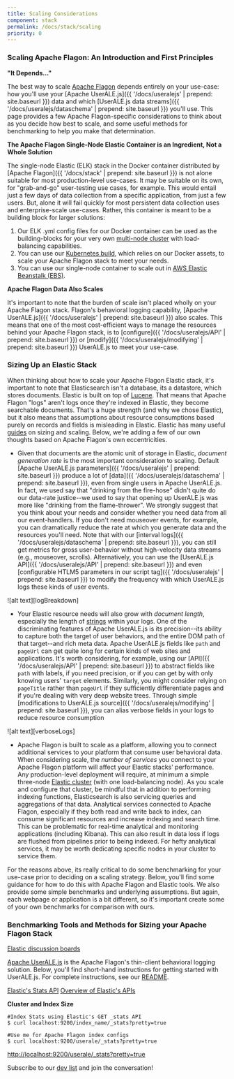 ```yaml
---
title: Scaling Considerations
component: stack
permalink: /docs/stack/scaling
priority: 0
---
```


### Scaling Apache Flagon: An Introduction and First Principles

**"It Depends..."**

The best way to scale [Apache Flagon](https://github.com/apache/incubator-flagon) depends entirely on your use-case: how you'll use your [Apache UserALE.js]({{ '/docs/useralejs' | prepend: site.baseurl }}) data and which [UserALE.js data streams]({{ '/docs/useralejs/dataschema' | prepend: site.baseurl }}) you'll use. This page provides a few Apache Flagon-specific considerations to think about as you decide how best to scale, and some useful methods for benchmarking to help you make that determination.

**The Apache Flagon Single-Node Elastic Container is an Ingredient, Not a Whole Solution**

The single-node Elastic (ELK) stack in the Docker container distributed by [Apache Flagon]({{ '/docs/stack' | prepend: site.baseurl }}) is not alone suitable for most production-level use-cases. It may be suitable on its own, for "grab-and-go" user-testing use cases, for example. This would entail just a few days of data collection from a specific application, from just a few users. But, alone it will fail quickly for most persistent data collection uses and enterprise-scale use-cases. Rather, this container is meant to be a building block for larger solutions: 

1. Our ELK .yml config files for our Docker container can be used as the building-blocks for your very own [multi-node cluster](https://dzone.com/articles/elasticsearch-tutorial-creating-an-elasticsearch-c) with load-balancing capabilities.
1. You can use our [Kubernetes build](https://github.com/apache/incubator-flagon/tree/master/kubernetes), which relies on our Docker assets, to scale your Apache Flagon stack to meet your needs.
1. You can use our single-node container to scale out in [AWS Elastic Beanstalk (EBS)](https://aws.amazon.com/elasticbeanstalk/).

**Apache Flagon Data Also Scales**

It's important to note that the burden of scale isn't placed wholly on your Apache Flagon stack. Flagon's behavioral logging capability, [Apache UserALE.js]({{ '/docs/useralejs' | prepend: site.baseurl }}) also scales. This means that one of the most cost-efficient ways to manage the resources behind your Apache Flagon stack, is to [configure]({{ '/docs/useralejs/API' | prepend: site.baseurl }}) or [modify]({{ '/docs/useralejs/modifying' | prepend: site.baseurl }}) UserALE.js to meet your use-case. 
### Sizing Up an Elastic Stack

When thinking about how to scale your Apache Flagon Elastic stack, it's important to note that Elasticsearch isn't a database, its a datastore, which stores documents. Elastic is built on top of [Lucene](http://lucene.apache.org/). That means that Apache Flagon "logs" aren't logs once they're indexed in Elastic, they become searchable documents. That's a huge strength (and why we chose Elastic), but it also means that assumptions about resource consumptions based purely on records and fields is misleading in Elastic. Elastic has many useful [guides]((https://www.elastic.co/blog/found-sizing-elasticsearch)) on sizing and scaling. Below, we're adding a few of our own thoughts based on Apache Flagon's own eccentricities.

* Given that documents are the atomic unit of storage in Elastic, *document generation rate* is the most important consideration to scaling. Default [Apache UserALE.js parameters]({{ '/docs/useralejs' | prepend: site.baseurl }}) produce a lot of [data]({{ '/docs/useralejs/dataschema' | prepend: site.baseurl }}), even from single users in Apache UserALE.js. In fact, we used say that "drinking from the fire-hose" didn't quite do our data-rate justice--we used to say that opening up UserALE.js was more like "drinking from the flame-thrower". We strongly suggest that you think about your needs and consider whether you need data from all our event-handlers. If you don't need mouseover events, for example, you can dramatically reduce the rate at which you generate data and the resources you'll need. Note that with our [interval logs]({{ '/docs/useralejs/dataschema' | prepend: site.baseurl }}), you can still get metrics for gross user-behavior without high-velocity data streams (e.g., mouseover, scrolls). Alternatively, you can use the [UserALE.js API]({{ '/docs/useralejs/API' | prepend: site.baseurl }}) and even [configurable HTLM5 parameters in our script tag]({{ '/docs/useralejs' | prepend: site.baseurl }}) to modify the frequency with which UserALE.js logs these kinds of user events.

![alt text][logBreakdown]

* Your Elastic resource needs will also grow with *document length*, especially the length of [strings](https://blog.appdynamics.com/product/estimating-costs-of-storing-documents-in-elasticsearch/) within your logs. One of the discriminating features of Apache UserALE.js is its precision--its ability to capture both the target of user behaviors, and the entire DOM path of that target--and rich meta data. Apache UserALE.js fields like `path` and `pageUrl` can get quite long for certain kinds of web sites and applications. It's worth considering, for example, using our [API]({{ '/docs/useralejs/API' | prepend: site.baseurl }}) to abstract fields like `path` with labels, if you need precision, or if you can get by with only knowing users' `target` elements. Similarly, you might consider relying on `pageTitle` rather than `pageUrl` if they sufficiently differentiate pages and if you're dealing with very deep website trees. Through simple [modifications to UserALE.js source]({{ '/docs/useralejs/modifying' | prepend: site.baseurl }}), you can alias verbose fields in your logs to reduce resource consumption

![alt text][verboseLogs]

* Apache Flagon is built to scale as a platform, allowing you to connect additional services to your platform that consume user behavioral data. When considering scale, the *number of services* you connect to your Apache Flagon platform will affect your Elastic stacks' performance. Any production-level deployment will require, at minimum a simple three-node [Elastic cluster](https://dzone.com/articles/elasticsearch-tutorial-creating-an-elasticsearch-c) (with one load-balancing node). As you scale and configure that cluster, be mindful that in addition to performing indexing functions, Elasticsearch is also servicing queries and aggregations of that data. Analytical services connected to Apache Flagon, especially if they both read and write back to index, can consume significant resources and increase indexing and search time. This can be problematic for real-time analytical and monitoring applications (including Kibana). This can also result in data loss if logs are flushed from pipelines prior to being indexed. For hefty analytical services, it may be worth dedicating specific nodes in your cluster to service them. 

For the reasons above, its really critical to do some benchmarking for your use-case prior to deciding on a scaling strategy. Below, you'll find some guidance for how to do this with Apache Flagon and Elastic tools. We also provide some simple benchmarks and underlying assumptions. But again, each webpage or application is a bit different, so it's important create some of your own benchmarks for comparison with ours.
### Benchmarking Tools and Methods for Sizing your Apache Flagon Stack

[Elastic discussion boards](https://discuss.elastic.co/t/10-billion-records-writen-to-es-ervery-day-how-many-nodes-and-hardware-should-need/45307/4)

[Apache UserALE.js](https://github.com/apache/incubator-flagon-useralejs) is the Apache Flagon's thin-client behavioral logging solution. Below, you'll find short-hand instructions for getting started with UserALE.js. For complete instructions, see our [README](https://github.com/apache/incubator-flagon-useralejs/blob/master/README.md).

[Elastic's Stats API](https://www.elastic.co/guide/en/elasticsearch/reference/current/indices-stats.html)
[Overview of Elastic's APIs](https://www.datadoghq.com/blog/collect-elasticsearch-metrics/#index-stats-api)

**Cluster and Index Size**
  ```shell
  #Index Stats using Elastic's GET _stats API
  $ curl localhost:9200/index_name/_stats?pretty=true
  
  #Use me for Apache Flagon index configs
  $ curl localhost:9200/userale/_stats?pretty=true
  ```
[http://localhost:9200/userale/_stats?pretty=true](http://localhost:9200/userale/_stats?pretty=true)


Subscribe to our [dev list](dev-subscribe@flagon.incubator.apache.org) and join the conversation!